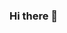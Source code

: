 ### Hi there 👋

<!--
**nakshatrasinghh/nakshatrasinghh** is a ✨ _special_ ✨ repository because its `README.md` (this file) appears on your GitHub profile.

Here are some ideas to get you started:

- 🔭 I’m currently working on ... 
- 🌱 I’m currently learning ...
- 👯 I’m looking to collaborate on ...
- 🤔 I’m looking for help with ... Data Strcutres And Algorithms
- 💬 Ask me about ... Anything
- 📫 How to reach me: ...
- 😄 Pronouns: ...
- ⚡ Fun fact: ...
-->
